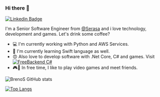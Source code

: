 ### Hi there :wave:

[![Linkedin Badge](https://img.shields.io/badge/-Add&nbsp;Me-blue?style=for-the-badge&logo=Linkedin&logoColor=white&link=https://www.linkedin.com/in/breno-souza-oliveira/)](https://www.linkedin.com/in/breno-souza-oliveira/)
 
I'm a Senior Software Engineer from [@Serasa](https://www.serasa.com.br) and i love technology, development and games. Let's drink some coffee?

- :computer: I'm currently working with Python and AWS Services.
- :blue_book: I'm currently learning Swift language as well.
- :heart_eyes: Also love to develop software with .Net Core, C# and games. Visit [![FreeBackend C#](https://img.shields.io/badge/FreeBackend-C%23-blue)](https://github.com/brenos/FreeBackend)
- :video_game::meat_on_bone: In free time, I like to play video games and meet friends.

![BrenoS GitHub stats](https://github-readme-stats.vercel.app/api?username=brenos&show_icons=true&theme=radical)

[![Top Langs](https://github-readme-stats.vercel.app/api/top-langs/?username=brenos&langs_count=8&theme=radical)](https://github.com/brenos/github-readme-stats)